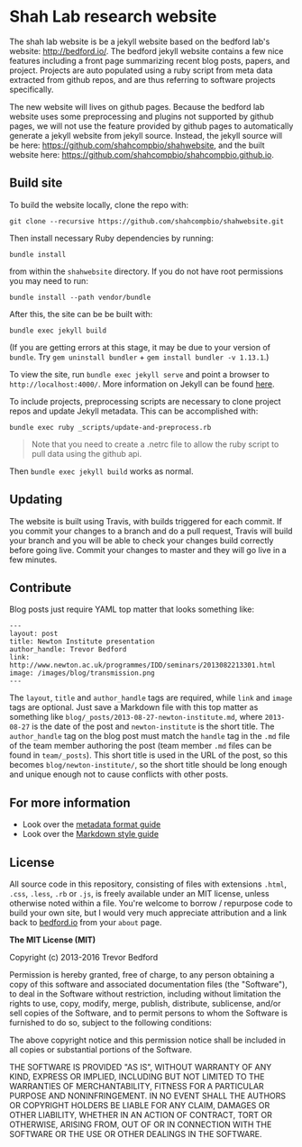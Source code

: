 # Shah Lab research website

The shah lab website is be a jekyll website based on the bedford lab's website: http://bedford.io/.  The bedford jekyll website contains a few nice features including a front page summarizing recent blog posts, papers, and project.  Projects are auto populated using a ruby script from meta data extracted from github repos, and are thus referring to software projects specifically.

The new website will lives on github pages.  Because the bedford lab website uses some preprocessing and plugins not supported by github pages, we will not use the feature provided by github pages to automatically generate a jekyll website from jekyll source.  Instead, the jekyll source will be here: https://github.com/shahcompbio/shahwebsite, and the built website here: https://github.com/shahcompbio/shahcompbio.github.io.

## Build site

To build the website locally, clone the repo with:

```
git clone --recursive https://github.com/shahcompbio/shahwebsite.git
```

Then install necessary Ruby dependencies by running:

```
bundle install
```

from within the `shahwebsite` directory.  If you do not have root permissions you may need to run:

```
bundle install --path vendor/bundle
```

After this, the site can be be built with:

```
bundle exec jekyll build
```

(If you are getting errors at this stage, it may be due to your version of `bundle`. Try `gem uninstall bundler` + `gem install bundler -v 1.13.1`.)

To view the site, run `bundle exec jekyll serve` and point a browser to `http://localhost:4000/`.  More information on Jekyll can be found [here](http://jekyllrb.com/).

To include projects, preprocessing scripts are necessary to clone project repos and update Jekyll metadata. This can be accomplished with:

```
bundle exec ruby _scripts/update-and-preprocess.rb
```

> Note that you need to create a .netrc file to allow the ruby script to pull data using the github api.

Then `bundle exec jekyll build` works as normal.

## Updating

The website is built using Travis, with builds triggered for each commit.  If you commit your changes to a branch and do a pull request, Travis will build your branch and you will be able to check your changes build correctly before going live.  Commit your changes to master and they will go live in a few minutes.

## Contribute

Blog posts just require YAML top matter that looks something like:

```
---
layout: post
title: Newton Institute presentation
author_handle: Trevor Bedford
link: http://www.newton.ac.uk/programmes/IDD/seminars/2013082213301.html
image: /images/blog/transmission.png
---
```

The `layout`, `title` and `author_handle` tags are required, while `link` and `image` tags are optional. Just save a Markdown file with this top matter as something like `blog/_posts/2013-08-27-newton-institute.md`, where `2013-08-27` is the date of the post and `newton-institute` is the short title. The `author_handle` tag on the blog post must match the `handle` tag in the `.md` file of the team member authoring the post (team member `.md` files can be found in `team/_posts`). This short title is used in the URL of the post, so this becomes `blog/newton-institute/`, so the short title should be long enough and unique enough not to cause conflicts with other posts.

## For more information

* Look over the [metadata format guide](http://bedford.io/guide/format/)
* Look over the [Markdown style guide](http://bedford.io/guide/style/)

## License

All source code in this repository, consisting of files with extensions `.html`, `.css`, `.less`, `.rb` or `.js`, is freely available under an MIT license, unless otherwise noted within a file. You're welcome to borrow / repurpose code to build your own site, but I would very much appreciate attribution and a link back to [bedford.io](http://bedford.io) from your `about` page.

**The MIT License (MIT)**

Copyright (c) 2013-2016 Trevor Bedford

Permission is hereby granted, free of charge, to any person obtaining a copy of this software and associated documentation files (the "Software"), to deal in the Software without restriction, including without limitation the rights to use, copy, modify, merge, publish, distribute, sublicense, and/or sell copies of the Software, and to permit persons to whom the Software is furnished to do so, subject to the following conditions:

The above copyright notice and this permission notice shall be included in all copies or substantial portions of the Software.

THE SOFTWARE IS PROVIDED "AS IS", WITHOUT WARRANTY OF ANY KIND, EXPRESS OR IMPLIED, INCLUDING BUT NOT LIMITED TO THE WARRANTIES OF MERCHANTABILITY, FITNESS FOR A PARTICULAR PURPOSE AND NONINFRINGEMENT. IN NO EVENT SHALL THE AUTHORS OR COPYRIGHT HOLDERS BE LIABLE FOR ANY CLAIM, DAMAGES OR OTHER LIABILITY, WHETHER IN AN ACTION OF CONTRACT, TORT OR OTHERWISE, ARISING FROM, OUT OF OR IN CONNECTION WITH THE SOFTWARE OR THE USE OR OTHER DEALINGS IN THE SOFTWARE.
